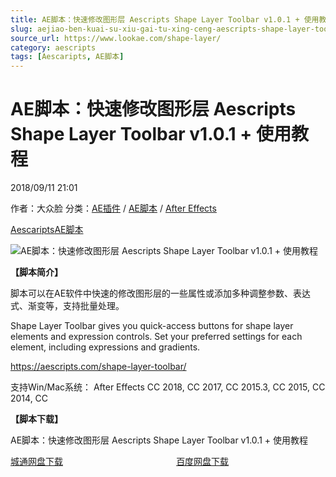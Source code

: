```yaml
---
title: AE脚本：快速修改图形层 Aescripts Shape Layer Toolbar v1.0.1 + 使用教程
slug: aejiao-ben-kuai-su-xiu-gai-tu-xing-ceng-aescripts-shape-layer-toolbar-v1-0-1-shi-yong-jiao-cheng
source_url: https://www.lookae.com/shape-layer/
category: aescripts
tags: [Aescaripts, AE脚本]
---
```

# AE脚本：快速修改图形层 Aescripts Shape Layer Toolbar v1.0.1 + 使用教程

2018/09/11 21:01

作者：大众脸
分类：[AE插件](https://www.lookae.com/after-effects/aechajian/) / [AE脚本](https://www.lookae.com/after-effects/aescripts/) / [After Effects](https://www.lookae.com/after-effects/)

[Aescaripts](https://www.lookae.com/tag/aescaripts/)[AE脚本](https://www.lookae.com/tag/ae%e8%84%9a%e6%9c%ac/)

![AE脚本：快速修改图形层 Aescripts Shape Layer Toolbar v1.0.1 + 使用教程](https://www.lookae.com/wp-content/uploads/2018/09/Shape-Layer.jpg "AE脚本：快速修改图形层 Aescripts Shape Layer Toolbar v1.0.1 + 使用教程-LookAE.com")

**【脚本简介】**

脚本可以在AE软件中快速的修改图形层的一些属性或添加多种调整参数、表达式、渐变等，支持批量处理。

Shape Layer Toolbar gives you quick-access buttons for shape layer elements and expression controls. Set your preferred settings for each element, including expressions and gradients.

https://aescripts.com/shape-layer-toolbar/

支持Win/Mac系统： After Effects CC 2018, CC 2017, CC 2015.3, CC 2015, CC 2014, CC

**【脚本下载】**

AE脚本：快速修改图形层 Aescripts Shape Layer Toolbar v1.0.1 + 使用教程

[城通网盘下载](https://lookae.ctfile.com/fs/680462-309184636)                                              [百度网盘下载](https://pan.baidu.com/s/1cXcciNQjfBNn-hlZog4VDw)
